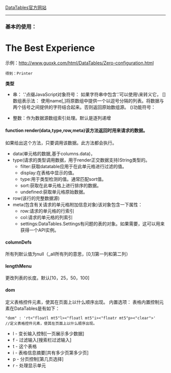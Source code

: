 [DataTables官方网站](https://datatables.net)

--------

### 基本的使用：

# The Best Experience
示例：http://www.guoxk.com/html/DataTables/Zero-configuration.html

	得到：Printer

**类型**

- 串：
   ‘.’点缀JavaScript对象符号：
   		如果字符串中包含‘.’可以使用\\来转义它，
   []数组表示法：
   		使用name[,]将原数组中提供一个以逗号分隔的列表。将数据与两个括号之间提供的字符结合起来。否则返回原始数组源。
   ()功能符号：

- 整数：作为数据源数组索引处理。默认是逐列递增

#### **function render(data,type,row,meta)该方法返回时用来请求的数据。**
如果给出这个方法，只要调用该数据。此方法都会执行。

- data(单元格的数据,基于columns.data)，
- type(请求的类型调用数据，用于render正交数据支持)String类型的。
	- filter:获取datatable应用于在此单元格进行过滤的值。
	- display:在表格中显示的值。
	- type:用于类型检测的值。通常匹配sort值。
	- sort:获取在此单元格上进行排序的数据。
	- undefined:获取单元格原始数据。
- row(该行的完整数据源) 
- meta(包含有关请求的单元格附加信息对象)该对象包含一下属性：
	- row:请求的单元格的行索引
	- col:请求的单元格的列索引
	- settings:DataTables.Settings有问题的表的对象。如果需要，这可以用来获得一个API实例。

####  **columnDefs**
所有列默认值为null（_all所有列的意思，[0,1]第一列和第二列）

#### **lengthMenu**
更改列表的长度。默认[10，25，50，100]

#### **dom**
定义表格控件元素，使其在页面上以什么顺序出现。
内置选项：
表格内置控制元素在DataTables是有如下：

```
"dom" : 'rt<"floatl mt5"l><"floatl mt5"i><"floatr mt5"p><"clear">'
//定义表格控件元素，使其在页面上以什么顺序出现。
```

- l - 变长输入控制[一页展示多少数据]
- f - 过滤输入[搜索栏过滤输入]
- t - 这个表格
- i - 表格信息摘要[共有多少页第多少页]
- p - 分页控制[第几页选择]
- r - 处理显示单元
 

